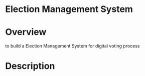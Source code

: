 # Election Management System 

# Overview
to build a Election Management System for digital voting process 

# Description 